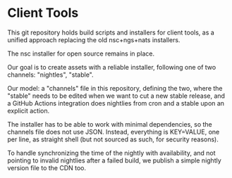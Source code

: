 Client Tools
============

This git repository holds build scripts and installers for client tools, as a
unified approach replacing the old nsc+ngs+nats installers.

The nsc installer for open source remains in place.

Our goal is to create assets with a reliable installer, following one of two
channels: "nightles", "stable".

Our model: a "channels" file in this repository, defining the two, where the
"stable" needs to be edited when we want to cut a new stable release, and a
GitHub Actions integration does nightlies from cron and a stable upon an
explicit action.

The installer has to be able to work with minimal dependencies, so the
channels file does not use JSON.  Instead, everything is KEY=VALUE, one per
line, as straight shell (but not sourced as such, for security reasons).

To handle synchronizing the time of the nightly with availability, and not
pointing to invalid nightlies after a failed build, we publish a simple
nightly version file to the CDN too.


